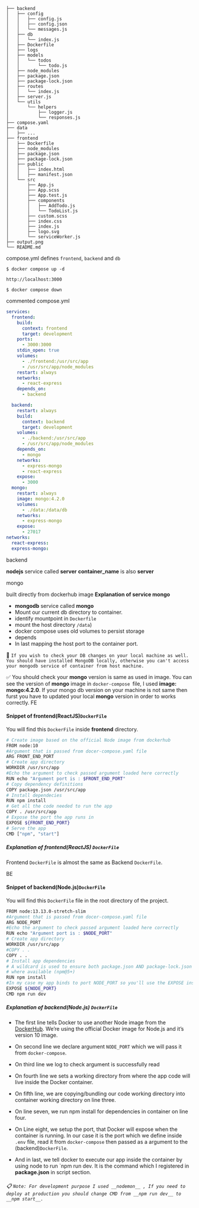 ```
├── backend
│   ├── config
│   │   ├── config.js
│   │   ├── config.json
│   │   └── messages.js
│   ├── db
│   │   └── index.js
│   ├── Dockerfile
│   ├── logs
│   ├── models
│   │   └── todos
│   │       └── todo.js
│   ├── node_modules
│   ├── package.json
│   ├── package-lock.json
│   ├── routes
│   │   └── index.js
│   ├── server.js
│   └── utils
│       └── helpers
│           ├── logger.js
│           └── responses.js
├── compose.yaml
├── data
│   ├── ...
├── frontend
│   ├── Dockerfile
│   ├── node_modules
│   ├── package.json
│   ├── package-lock.json
│   ├── public
│   │   ├── index.html
│   │   ├── manifest.json
│   └── src
│       ├── App.js
│       ├── App.scss
│       ├── App.test.js
│       ├── components
│       │   ├── AddTodo.js
│       │   └── TodoList.js
│       ├── custom.scss
│       ├── index.css
│       ├── index.js
│       ├── logo.svg
│       └── serviceWorker.js
├── output.png
└── README.md

```
compose.yml defines `frontend`, `backend` and `db`
```
$ docker compose up -d
```
`http://localhost:3000` 


```
$ docker compose down
```

commented compose.yml

```yaml
services:
  frontend:
    build:
      context: frontend
      target: development
    ports:
      - 3000:3000
    stdin_open: true
    volumes:
      - ./frontend:/usr/src/app
      - /usr/src/app/node_modules
    restart: always
    networks:
      - react-express
    depends_on:
      - backend

  backend:
    restart: always
    build:
      context: backend
      target: development
    volumes:
      - ./backend:/usr/src/app
      - /usr/src/app/node_modules
    depends_on:
      - mongo
    networks:
      - express-mongo
      - react-express
    expose: 
      - 3000
  mongo:
    restart: always
    image: mongo:4.2.0
    volumes:
      - ./data:/data/db
    networks:
      - express-mongo
    expose:
      - 27017
networks:
  react-express:
  express-mongo:

```

backend

 **nodejs** service called **server**
  __container_name__ is also __server__


mongo

built directly from dockerhub image 
__Explanation of service mongo__

- **mongodb** service called __mongo__
- Mount our current db directory to container. 
- identify mountpoint in  `Dockerfile`
- mount the host directory `/data`)  
- docker compose uses old volumes to persist storage
- depends
- In last mapping the host port to the container port.

:key: `If you wish to check your DB changes on your local machine as well. You should have installed MongoDB locally, otherwise you can't access your mongodb service of container from host machine.` 

:white_check_mark: You should check your __mongo__ version is same as used in image. You can see the version of __mongo__ image in `docker-compose `file, I used __image: mongo:4.2.0__. If your mongo db version on your machine is not same then furst you have to updated your  local __mongo__ version in order to works correctly.
FE


#### Snippet of frontend(ReactJS)`DockerFile`

You will find this `DockerFile` inside **frontend** directory. 

```bash
# Create image based on the official Node image from dockerhub
FROM node:10
#Argument that is passed from docer-compose.yaml file
ARG FRONT_END_PORT
# Create app directory
WORKDIR /usr/src/app
#Echo the argument to check passed argument loaded here correctly
RUN echo "Argument port is : $FRONT_END_PORT"
# Copy dependency definitions
COPY package.json /usr/src/app
# Install dependecies
RUN npm install
# Get all the code needed to run the app
COPY . /usr/src/app
# Expose the port the app runs in
EXPOSE ${FRONT_END_PORT}
# Serve the app
CMD ["npm", "start"]
```
##### Explanation of frontend(ReactJS) `DockerFile`

Frontend `DockerFile` is almost the same as Backend `DockerFile`.


BE

#### Snippet of backend(Node.js)`DockerFile`

You will find this `DockerFile` file in the root directory of the project.

```bash
FROM node:13.13.0-stretch-slim
#Argument that is passed from docer-compose.yaml file
ARG NODE_PORT
#Echo the argument to check passed argument loaded here correctly
RUN echo "Argument port is : $NODE_PORT"
# Create app directory
WORKDIR /usr/src/app
#COPY . .
COPY . .
# Install app dependencies
# A wildcard is used to ensure both package.json AND package-lock.json are copied
# where available (npm@5+)
RUN npm install
#In my case my app binds to port NODE_PORT so you'll use the EXPOSE instruction to have it mapped by the docker daemon:
EXPOSE ${NODE_PORT}
CMD npm run dev
```

##### Explanation of backend(Node.js) `DockerFile`

- The first line tells Docker to use another Node image from the [DockerHub](https://hub.docker.com/). We’re using the official Docker image for Node.js and it’s version 10 image.

- On second line we declare argument `NODE_PORT` which we will pass it from `docker-compose`.

- On third line we log to check argument is successfully read 

- On fourth line we sets a working directory from where the app code will live inside the Docker container.

- On fifth line, we are copying/bundling our code working directory into container working directory on line three.

- On line seven, we run npm install for dependencies in container on line four.

- On Line eight, we setup the port, that Docker will expose when the container is running. In our case it is the port which we define inside `.env` file, read it from `docker-compose` then passed as a argument to the (backend)`DockerFile`.

- And in last, we tell docker to execute our app inside the container by using node to run `npm run dev. It is the command which I registered in __package.json__ in script section.
###### :clipboard: `Note: For development purpose I used __nodemon__ , If you need to deploy at production you should change CMD from __npm run dev__ to __npm start__.`
